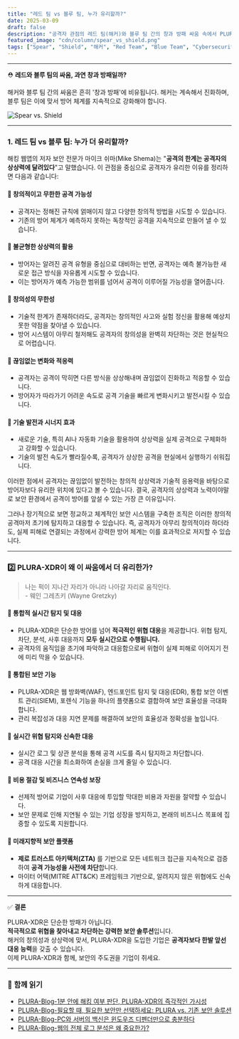 ```yaml
---
title: "레드 팀 vs 블루 팀, 누가 유리할까?"
date: 2025-03-09
draft: false
description: "공격자 관점의 레드 팀(해커)와 블루 팀 간의 창과 방패 싸움 속에서 PLURA-XDR의 필요성과 강력한 보안 역할을 알아봅니다."
featured_image: "cdn/column/spear_vs_shield.png"
tags: ["Spear", "Shield", "해커", "Red Team", "Blue Team", "Cybersecurity", "PLURA-XDR"]
---
```



---
⛑️ **레드와 블루 팀의 싸움, 과연 창과 방패일까?**

해커와 블루 팀 간의 싸움은 흔히 '창과 방패'에 비유됩니다. 해커는 계속해서 진화하며, 블루 팀은 이에 맞서 방어 체계를 지속적으로 강화해야 합니다.

![Spear vs. Shield](https://blog.plura.io/cdn/column/spear_vs_shield.png)
<!--more-->

---

### 1. **레드 팀 vs 블루 팀: 누가 더 유리할까?**

해킹 웹앱의 저자 보안 전문가 마이크 쉬마(Mike Shema)는 "**공격의 한계는 공격자의 상상력에 달려있다**"고 말했습니다. 이 관점을 중심으로 공격자가 유리한 이유를 정리하면 다음과 같습니다:

#### 🔸 **창의적이고 무한한 공격 가능성**
- 공격자는 정해진 규칙에 얽매이지 않고 다양한 창의적 방법을 시도할 수 있습니다.
- 기존의 방어 체계가 예측하지 못하는 독창적인 공격을 지속적으로 만들어 낼 수 있습니다.

#### 🔸 **불균형한 상상력의 활용**
- 방어자는 알려진 공격 유형을 중심으로 대비하는 반면, 공격자는 예측 불가능한 새로운 접근 방식을 자유롭게 시도할 수 있습니다.
- 이는 방어자가 예측 가능한 범위를 넘어서 공격이 이루어질 가능성을 열어줍니다.

#### 🔸 **창의성의 무한성**
- 기술적 한계가 존재하더라도, 공격자는 창의적인 사고와 실험 정신을 활용해 예상치 못한 약점을 찾아낼 수 있습니다.
- 방어 시스템이 아무리 철저해도 공격자의 창의성을 완벽히 차단하는 것은 현실적으로 어렵습니다.

#### 🔸 **끊임없는 변화와 적응력**
- 공격자는 공격이 막히면 다른 방식을 상상해내며 끊임없이 진화하고 적응할 수 있습니다.
- 방어자가 따라가기 어려운 속도로 공격 기술을 빠르게 변화시키고 발전시킬 수 있습니다.

#### 🔸 **기술 발전과 시너지 효과**
- 새로운 기술, 특히 AI나 자동화 기술을 활용하여 상상력을 실제 공격으로 구체화하고 강화할 수 있습니다.
- 기술의 발전 속도가 빨라질수록, 공격자가 상상한 공격을 현실에서 실행하기 쉬워집니다.

이러한 점에서 공격자는 끊임없이 발전하는 창의적 상상력과 기술적 응용력을 바탕으로 방어자보다 유리한 위치에 있다고 볼 수 있습니다. 결국, 공격자의 상상력과 노력이야말로 보안 환경에서 공격이 방어를 앞설 수 있는 가장 큰 이유입니다.

그러나 장기적으로 보면 정교하고 체계적인 보안 시스템을 구축한 조직은 이러한 창의적 공격마저 초기에 탐지하고 대응할 수 있습니다. 즉, 공격자가 아무리 창의적이라 하더라도, 실제 피해로 연결되는 과정에서 강력한 방어 체계는 이를 효과적으로 저지할 수 있습니다.

---

### 2️⃣ **PLURA-XDR이 왜 이 싸움에서 더 유리한가?**

> 나는 퍽이 지나간 자리가 아니라 나아갈 자리로 움직인다.  
> \- 웨인 그레츠키 (Wayne Gretzky) 

#### 🔹 **통합적 실시간 탐지 및 대응**
- PLURA-XDR은 단순한 방어를 넘어 **적극적인 위협 대응**을 제공합니다. 위협 탐지, 차단, 분석, 사후 대응까지 **모두 실시간으로 수행됩니다.**
- 공격자의 움직임을 초기에 파악하고 대응함으로써 위협이 실제 피해로 이어지기 전에 미리 막을 수 있습니다.

#### 🔹 **통합된 보안 기능**
- PLURA-XDR은 웹 방화벽(WAF), 엔드포인트 탐지 및 대응(EDR), 통합 보안 이벤트 관리(SIEM), 포렌식 기능을 하나의 플랫폼으로 결합하여 보안 효율성을 극대화합니다.
- 관리 복잡성과 대응 지연 문제를 해결하여 보안의 효율성과 정확성을 높입니다.

#### 🔹 **실시간 위협 탐지와 신속한 대응**
- 실시간 로그 및 상관 분석을 통해 공격 시도를 즉시 탐지하고 차단합니다.
- 공격 대응 시간을 최소화하여 손실을 크게 줄일 수 있습니다.

#### 🔹 **비용 절감 및 비즈니스 연속성 보장**
- 선제적 방어로 기업이 사후 대응에 투입할 막대한 비용과 자원을 절약할 수 있습니다.
- 보안 문제로 인해 지연될 수 있는 기업 성장을 방지하고, 본래의 비즈니스 목표에 집중할 수 있도록 지원합니다.

#### 🔹 **미래지향적 보안 플랫폼**
- **제로 트러스트 아키텍처(ZTA)** 를 기반으로 모든 네트워크 접근을 지속적으로 검증하여 **공격 가능성을 사전에 차단**합니다.
- 마이터 어택(MITRE ATT&CK) 프레임워크 기반으로, 알려지지 않은 위협에도 신속하게 대응합니다.

---

✅ **결론**

PLURA-XDR은 단순한 방패가 아닙니다.  
**적극적으로 위협을 찾아내고 차단하는 강력한 보안 솔루션**입니다.  
해커의 창의성과 상상력에 맞서, PLURA-XDR을 도입한 기업은 **공격자보다 한발 앞선 대응 능력**을 갖출 수 있습니다.<br>
이제 PLURA-XDR과 함께, 보안의 주도권을 기업이 쥐세요.

---

### 📖 **함께 읽기**  
- [PLURA-Blog-1분 안에 해킹 여부 판단, PLURA-XDR의 즉각적인 가시성](https://blog.plura.io/ko/respond/1-minute-detection/)
- [PLURA-Blog-필요할 때, 필요한 보안만 선택하세요: PLURA vs. 기존 보안 솔루션](https://blog.plura.io/ko/column/plura_vs_traditional_security/)
- [PLURA-Blog-PC와 서버의 백신은 윈도우즈 디펜더만으로 충분하다](https://blog.plura.io/ko/column/why-edr-is-necessary/)
- [PLURA-Blog-웹의 전체 로그 분석은 왜 중요한가?](https://blog.plura.io/ko/respond/very_important_analyze_web_logs/)
